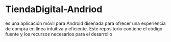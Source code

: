 # TiendaDigital-Andriod
 es una aplicación móvil para Android diseñada para ofrecer una experiencia de compra en línea intuitiva y eficiente. Este repositorio contiene el código fuente y los recursos necesarios para el desarrollo
